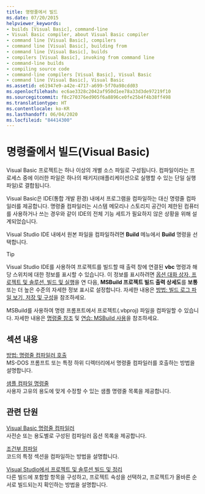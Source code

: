 ```yaml
---
title: 명령줄에서 빌드
ms.date: 07/20/2015
helpviewer_keywords:
- builds [Visual Basic], command-line
- Visual Basic compiler, about Visual Basic compiler
- command line [Visual Basic], compilers
- command line [Visual Basic], building from
- command line [Visual Basic], builds
- compilers [Visual Basic], invoking from command line
- command-line builds
- compiling source code
- command-line compilers [Visual Basic], Visual Basic
- command line [Visual Basic], Visual Basic
ms.assetid: e61947e9-a42e-4717-a699-5f70a98cdd03
ms.openlocfilehash: ec6ae3328c2042af950d1ee78a33d3de97219f10
ms.sourcegitcommit: f8c270376ed905f6a8896ce0fe25b4f4b38ff498
ms.translationtype: HT
ms.contentlocale: ko-KR
ms.lasthandoff: 06/04/2020
ms.locfileid: "84414300"
---
```

# <a name="building-from-the-command-line-visual-basic"></a>명령줄에서 빌드(Visual Basic)

Visual Basic 프로젝트는 하나 이상의 개별 소스 파일로 구성됩니다. 컴파일이라는 프로세스 중에 이러한 파일은 하나의 패키지(애플리케이션으로 실행할 수 있는 단일 실행 파일)로 결합됩니다.

Visual Basic은 IDE(통합 개발 환경) 내에서 프로그램을 컴파일하는 대신 명령줄 컴파일러를 제공합니다. 명령줄 컴파일러는 시스템 메모리나 스토리지 공간이 제한된 컴퓨터를 사용하거나 쓰는 경우와 같이 IDE의 전체 기능 세트가 필요하지 않은 상황을 위해 설계되었습니다.

Visual Studio IDE 내에서 원본 파일을 컴파일하려면 **Build** 메뉴에서 **Build** 명령을 선택합니다.

> [!TIP]
> Visual Studio IDE를 사용하여 프로젝트를 빌드할 때 출력 창에 연결된 **vbc** 명령과 해당 스위치에 대한 정보를 표시할 수 있습니다. 이 정보를 표시하려면 [옵션 대화 상자, 프로젝트 및 솔루션, 빌드 및 실행](/visualstudio/ide/reference/options-dialog-box-projects-and-solutions-build-and-run)을 연 다음, **MSBuild 프로젝트 빌드 출력 상세도**를 **보통** 또는 더 높은 수준의 자세한 정보 표시로 설정합니다. 자세한 내용은 [방법: 빌드 로그 파일 보기, 저장 및 구성](/visualstudio/ide/how-to-view-save-and-configure-build-log-files)을 참조하세요.

MSBuild를 사용하여 명령 프롬프트에서 프로젝트(.vbproj) 파일을 컴파일할 수 있습니다. 자세한 내용은 [명령줄 참조](/visualstudio/msbuild/msbuild-command-line-reference) 및 [연습: MSBuild 사용](/visualstudio/msbuild/walkthrough-using-msbuild)을 참조하세요.

## <a name="in-this-section"></a>섹션 내용

[방법: 명령줄 컴파일러 호출](how-to-invoke-the-command-line-compiler.md) \
MS-DOS 프롬프트 또는 특정 하위 디렉터리에서 명령줄 컴파일러를 호출하는 방법을 설명합니다.

[샘플 컴파일 명령줄](sample-compilation-command-lines.md) \
사용자 고유의 용도에 맞게 수정할 수 있는 샘플 명령줄 목록을 제공합니다.

## <a name="related-sections"></a>관련 단원

[Visual Basic 명령줄 컴파일러](index.md) \
사전순 또는 용도별로 구성된 컴파일러 옵션 목록을 제공합니다.

[조건부 컴파일](../../programming-guide/program-structure/conditional-compilation.md) \
코드의 특정 섹션을 컴파일하는 방법을 설명합니다.

[Visual Studio에서 프로젝트 및 솔루션 빌드 및 정리](/visualstudio/ide/building-and-cleaning-projects-and-solutions-in-visual-studio) \
다른 빌드에 포함할 항목을 구성하고, 프로젝트 속성을 선택하고, 프로젝트가 올바른 순서로 빌드되는지 확인하는 방법을 설명합니다.
